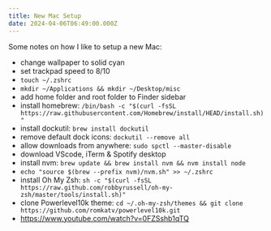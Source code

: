 ```yaml
---
title: New Mac Setup
date: 2024-04-06T06:49:00.000Z
---
```

Some notes on how I like to setup a new Mac:

* change wallpaper to solid cyan
* set trackpad speed to 8/10
* `touch ~/.zshrc`
* `mkdir ~/Applications && mkdir ~/Desktop/misc`
* add home folder and root folder to Finder sidebar
* install homebrew: `/bin/bash -c "$(curl -fsSL https://raw.githubusercontent.com/Homebrew/install/HEAD/install.sh)"`
* install dockutil: `brew install dockutil`
* remove default dock icons: `dockutil --remove all`
* allow downloads from anywhere: `sudo spctl --master-disable`
* download VScode, iTerm & Spotify desktop
* install nvm: `brew update && brew install nvm && nvm install node`
* `echo "source $(brew --prefix nvm)/nvm.sh" >> ~/.zshrc`
* install Oh My Zsh: `sh -c "$(curl -fsSL https://raw.github.com/robbyrussell/oh-my-zsh/master/tools/install.sh)"`
* clone Powerlevel10k theme: `cd ~/.oh-my-zsh/themes && git clone https://github.com/romkatv/powerlevel10k.git`
* https://www.youtube.com/watch?v=0FZSshb1qTQ
